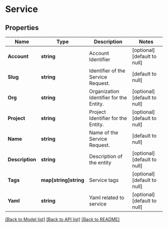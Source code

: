 # Service

## Properties
Name | Type | Description | Notes
------------ | ------------- | ------------- | -------------
**Account** | **string** | Account Identifier | [optional] [default to null]
**Slug** | **string** | Identifier of the Service Request. | [default to null]
**Org** | **string** | Organization Identifier for the Entity. | [optional] [default to null]
**Project** | **string** | Project Identifier for the Entity. | [optional] [default to null]
**Name** | **string** | Name of the Service Request. | [default to null]
**Description** | **string** | Description of the entity | [optional] [default to null]
**Tags** | **map[string]string** | Service tags | [optional] [default to null]
**Yaml** | **string** | Yaml related to service | [optional] [default to null]

[[Back to Model list]](../README.md#documentation-for-models) [[Back to API list]](../README.md#documentation-for-api-endpoints) [[Back to README]](../README.md)

